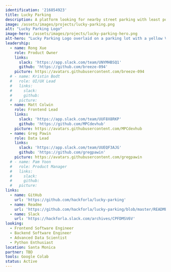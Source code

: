 ```yaml
---
identification: '216854923'
title: Lucky Parking
description: A platform looking for nearby street parking with least possibility of getting citation
image: /assets/images/projects/lucky-parking.png
alt: "Lucky Parking Logo"
image-hero: /assets/images/projects/lucky-parking-hero.png
alt-hero: "Lucky Parking Logo overlaid on a parking lot with a yellow Volkswagon"
leadership:
  - name: Rong Xue
    role: Product Owner
    links:
      slack: 'https://app.slack.com/team/UNYMHBSQ1'
      github: 'https://github.com/breeze-094'
    picture: https://avatars.githubusercontent.com/breeze-094
  # - name: Kristin Bodt
  #   role: UI/UX Lead
  #   links:
  #     slack:
  #     github:
  #   picture:
  - name: Matt Colwin
    role: Frontend Lead
    links:
      slack: 'https://app.slack.com/team/UUF8X8RKP'
      github: 'https://github.com/MPCdevhub'
    picture: https://avatars.githubusercontent.com/MPCdevhub
  - name: Greg Pawin
    role: Data Lead
    links:
      slack: 'https://app.slack.com/team/UUEQF3AJG'
      github: 'https://github.com/gregpawin'
    picture: https://avatars.githubusercontent.com/gregpawin
  # - name: Pam Yoon
  #   role: Product Manager
  #   links:
  #     slack:
  #     github:
  #   picture:
links:
  - name: GitHub
    url: 'https://github.com/hackforla/lucky-parking'
  - name: Readme
    url: 'https://github.com/hackforla/lucky-parking/blob/master/README.md'
  - name: Slack
    url: 'https://hackforla.slack.com/archives/CPFDMSV6V'
looking:
  - Frontend Software Engineer
  - Backend Software Engineer
  - Advanced Data Scientist
  - Python Enthusiast
location: Santa Monica
partner: TBD
tools: Google Colab
status: Active
---
```

